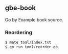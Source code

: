 ## gbe-book

Go by Example book source.


### Reordering

```bash
$ mate tool/index.txt
$ go run tool/reorder.go
```
